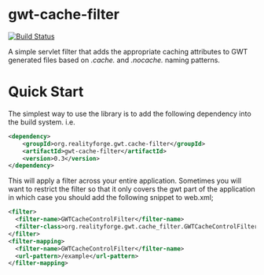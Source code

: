 gwt-cache-filter
================

[![Build Status](https://secure.travis-ci.org/realityforge/gwt-cache-filter.png?branch=master)](http://travis-ci.org/realityforge/gwt-cache-filter)

A simple servlet filter that adds the appropriate caching attributes to GWT generated files based on *.cache.* and *.nocache.* naming patterns.


Quick Start
===========

The simplest way to use the library is to add the following dependency
into the build system. i.e.

```xml
<dependency>
    <groupId>org.realityforge.gwt.cache-filter</groupId>
    <artifactId>gwt-cache-filter</artifactId>
    <version>0.3</version>
</dependency>
```

This will apply a filter across your entire application. Sometimes you will want to
restrict the filter so that it only covers the gwt part of the application in which
case you should add the following snippet to web.xml;

```xml
<filter>
  <filter-name>GWTCacheControlFilter</filter-name>
  <filter-class>org.realityforge.gwt.cache_filter.GWTCacheControlFilter</filter-class>
</filter>
<filter-mapping>
  <filter-name>GWTCacheControlFilter</filter-name>
  <url-pattern>/example</url-pattern>
</filter-mapping>
```
